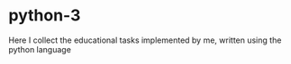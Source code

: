 # python-3

Here I collect the educational tasks implemented by me, written using the python language
